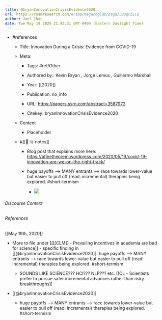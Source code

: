 ```yaml
---
title: @bryanInnovationCrisisEvidence2020
url: https://roamresearch.com/#/app/megacoglab/page/583q6bICu
author: Joel Chan
date: Tue May 19 2020 21:42:31 GMT-0400 (Eastern Daylight Time)
---
```


- #references

    - Title: Innovation During a Crisis: Evidence from COVID-19

    - Meta:

        - Tags: #ref/Other

        - Authored by::  Kevin Bryan ,  Jorge Lemus ,  Guillermo Marshall

        - Year: [[2020]]

        - Publication: no_info

        - URL: https://papers.ssrn.com/abstract=3587973

        - Citekey: bryanInnovationCrisisEvidence2020

    - Content

        - Placeholder

    - #[[📝 lit-notes]]

        - Blog post that explains more here: https://afinetheorem.wordpress.com/2020/05/19/covid-19-innovation-are-we-on-the-right-track/

        - huge payoffs --> MANY entrants --> race towards lower-value but easier to pull off (read: incremental) therapies being explored. #short-termism

            - ![](https://firebasestorage.googleapis.com/v0/b/firescript-577a2.appspot.com/o/imgs%2Fapp%2Fmegacoglab%2FJgG6ZmeRnH.png?alt=media&token=6a236fd6-9b7f-4452-8e17-953bd709925b)

###### Discourse Context



###### References

[[May 19th, 2020]]

- More to file under [[[[CLM]] - Prevailing incentives in academia are bad for science]] - specific finding in [[@bryanInnovationCrisisEvidence2020]]: huge payoffs --> MANY entrants --> race towards lower-value but easier to pull off (read: incremental) therapies being explored. #short-termism

    - SOUNDS LIKE SCIENCE??? HCI??? NLP??? etc.
[[CL - Scientists prefer to pursue safer incremental advances rather than risky breakthroughs]]

- [[@bryanInnovationCrisisEvidence2020]]

    - huge payoffs --> MANY entrants --> race towards lower-value but easier to pull off (read: incremental) therapies being explored. #short-termism
